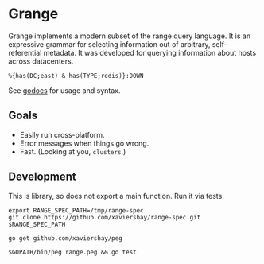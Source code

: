 Grange
======

Grange implements a modern subset of the range query language. It is an
expressive grammar for selecting information out of arbitrary, self-referential
metadata. It was developed for querying information about hosts across
datacenters.

    %{has(DC;east) & has(TYPE;redis)}:DOWN

See [godocs](https://godoc.org/github.com/xaviershay/grange) for usage and
syntax.

Goals
-----

* Easily run cross-platform.
* Error messages when things go wrong.
* Fast. (Looking at you, `clusters`.)

Development
-----------

This is library, so does not export a main function. Run it via tests.

    export RANGE_SPEC_PATH=/tmp/range-spec
    git clone https://github.com/xaviershay/range-spec.git $RANGE_SPEC_PATH

    go get github.com/xaviershay/peg

    $GOPATH/bin/peg range.peg && go test
